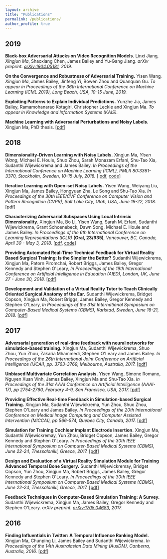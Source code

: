 ```yaml
---
layout: archive
title: "Publications"
permalink: /publications/
author_profile: true
---
```


2019
-----
**Black-box Adversarial Attacks on Video Recognition Models.** Linxi Jiang<sup>*</sup>, Xingjun Ma<sup>*</sup>, Shaoxiang Chen, James Bailey and Yu-Gang Jiang. _arXiv preprint. <a href="https://arxiv.org/pdf/1904.05181.pdf" target="_blank">arXiv:1904.05181</a>, 2019._

**On the Convergence and Robustness of Adversarial Training.** Yisen Wang<sup>*</sup>, Xingjun Ma<sup>*</sup>, James Bailey, Jinfeng Yi, Bowen Zhou and Quanquan Gu. _To appear in Proceedings of the 36th International Conference on Machine Learning (ICML 2019), Long Beach, USA, 10-15 June, 2019._

**Exploiting Patterns to Explain Individual Predictions.** Yunzhe Jia, James Bailey, Ramamohanarao Kotagiri, Christopher Leckie and Xingjun Ma. *To appear in Knowledge and Information Systems (KAIS).*

**Machine Learning with Adversarial Perturbations and Noisy Labels.** Xingjun Ma, PhD thesis. [<a href="https://minerva-access.unimelb.edu.au/bitstream/handle/11343/219680/Machine%20Learning%20with%20Adversarial%20Perturbations%20and%20Noisy%20Labels.pdf?sequence=1&isAllowed=y" target="_blank">pdf</a>]

2018
-----
**Dimensionality-Driven Learning with Noisy Labels.** Xingjun Ma<sup>*</sup>, Yisen Wang<sup>*</sup>, Michael E. Houle, Shuo Zhou, Sarah Monazam Erfani, Shu-Tao Xia, Sudanthi Wijewickrema and James Bailey. _In Proceedings of the International Conference on Machine Learning (ICML), PMLR 80:3361-3370, Stockholm, Sweden, 10-15 July, 2018._ [ <a href="https://arxiv.org/pdf/1806.02612.pdf" target="_blank">pdf</a>,  <a href="https://github.com/xingjunm/dimensionality-driven-learning" target="_blank">code</a>]

**Iterative Learning with Open-set Noisy Labels.** Yisen Wang, Weiyang Liu, Xingjun Ma, James Bailey,  Hongyuan  Zha, Le Song and Shu-Tao Xia. *In Proceedings of the 30th IEEE/CVF Conference on Computer Vision and Pattern Recognition (CVPR), Salt Lake City, Utah, USA, June 18-22, 2018.* [<a href="https://arxiv.org/pdf/1804.00092.pdf" target="_blank">pdf</a>]

**Characterizing Adversarial Subspaces Using Local Intrinsic Dimensionality.** Xingjun Ma, Bo Li, Yisen Wang, Sarah M. Erfani, Sudanthi Wijewickrema,  Grant Schoenebeck, Dawn Song, Michael E. Houle and James Bailey. *In Proceedings of the 6th International Conference on Learning Representations (ICLR)* **(Oral, 23/935)***, Vancouver, BC, Canada, April 30 - May 3, 2018.* [<a href="https://arxiv.org/pdf/1801.02613.pdf" target="_blank">pdf</a>, <a href="https://github.com/xingjunm/lid_adversarial_subspace_detection" target="_blank">code</a>]

**Providing Automated Real-Time Technical Feedback for Virtual Reality Based Surgical Training: Is the Simpler the Better?** Sudanthi Wijewickrema, Xingjun Ma, Patorn Piromchai, Robert Briggs, James Bailey, Gregor Kennedy and Stephen O'Leary, *In Proceedings of the 19th International Conference on Artificial Intelligence in Education (AIED), London, UK, June 27 - June 30, 2018.* [<a href="https://people.eng.unimelb.edu.au/baileyj/papers/AIED2018.pdf" target="_blank">pdf</a>]

**Development and Validation of a Virtual Reality Tutor to Teach Clinically Oriented Surgical Anatomy of the Ear.** Sudanthi Wijewickrema, Bridget Copson, Xingjun Ma, Robert Briggs, James Bailey, Gregor Kennedy and Stephen O'Leary, *In Proceedings of the 31st International Symposium on Computer-Based Medical Systems (CBMS),  Karlstad, Sweden, June 18-21, 2018.* [<a href="https://people.eng.unimelb.edu.au/baileyj/papers/CBMS_2018_final.pdf" target="_blank">pdf</a>]

2017
-----
**Adversarial generation of real-time feedback with neural networks for simulation-based training.** Xingjun Ma, Sudanthi Wijewickrema, Shuo Zhou, Yun Zhou, Zakaria Mhammedi, Stephen O'Leary and James Bailey. *In Proceedings of the 26th International Joint Conference on Artificial Intelligence (IJCAI), pp. 3763-3769, Melbourne, Australia, 2017.* [<a href="https://arxiv.org/pdf/1703.01460.pdf" target="_blank">pdf</a>]

**Unbiased Multivariate Correlation Analysis.** Yisen Wang, Simone Romano, Nguyen Xuan Vinh, James Bailey, Xingjun Ma and Shu-Tao Xia. *In Proceedings of the 31st AAAI Conference on Artificial Intelligence (AAAI-17), pp 2754-2760, February 4-9, San Francisco, USA, 2017.* [<a href="http://people.eng.unimelb.edu.au/baileyj/papers/AAAI_17_CR.pdf" target="_blank">pdf</a>]

**Providing Effective Real-time Feedback in Simulation-based Surgical Training.** Xingjun Ma, Sudanthi Wijewickrema, Yun Zhou, Shuo Zhou, Stephen O'Leary and James Bailey. *In Proceedings of the 20th International Conference on Medical Image Computing and Computer Assisted Intervention (MICCAI), pp 566-574, Quebec City, Canada, 2017.* [<a href="https://arxiv.org/pdf/1703.01460.pdf" target="_blank">pdf</a>]


**Simulation for Training Cochlear Implant Electrode Insertion.** Xingjun Ma, Sudanthi Wijewickremay, Yun Zhou, Bridget Copson, James Bailey, Gregor Kennedy and Stephen O'Leary. *In Proceedings of the 30th IEEE International Symposium on Computer-Based Medical Systems (CBMS), June 22-24, Thessaloniki, Greece, 2017.* [<a href="http://people.eng.unimelb.edu.au/baileyj/papers/cbms-2017-2.pdf" target="_blank">pdf</a>]


**Design and Evaluation of a Virtual Reality Simulation Module for Training Advanced Temporal Bone Surgery.** Sudanthi Wijewickremay, Bridget Copson, Yun Zhou, Xingjun Ma, Robert Briggs, James Bailey, Gregor Kennedy and Stephen O'Leary. *In Proceedings of the 30th IEEE International Symposium on Computer-Based Medical Systems (CBMS), June 22-24, Thessaloniki, Greece, 2017.* [<a href="http://people.eng.unimelb.edu.au/baileyj/papers/cbms-2017-1.pdf" target="_blank">pdf</a>]

**Feedback Techniques in Computer-Based Simulation Training: A Survey.** Sudanthi Wijewickrema, Xingjun Ma, James Bailey, Gregor Kennedy and Stephen O'Leary. *arXiv preprint. <a href="https://arxiv.org/pdf/1705.04683.pdf" target="_blank">arXiv:1705.04683</a>, 2017.*

2016
-----
**Finding Influentials in Twitter: A Temporal Influence Ranking Model.** Xingjun Ma, Chunping Li, James Bailey and Sudanthi Wijewickrema. *In Proceedings of the 14th Australasian Data Mining (AusDM), Canberra, Australia, 2016.* [<a href="https://arxiv.org/pdf/1703.01468.pdf" target="_blank">pdf</a>]

